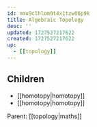 ```yaml
---
id: nmu9clhlom9t4x1tzw06p9k
title: Algebraic Topology
desc: ''
updated: 1727527217622
created: 1727527217622
up:
  - [[topology]]
---
```


<!-- CHILDREN: auto-generated, do not edit -->

## Children
- [[homotopy|homotopy]]
- [[homotopy|homotopy]]

<!-- /CHILDREN -->

<!-- PARENT: auto -->
Parent: [[topology|maths]]
<!-- /PARENT -->
